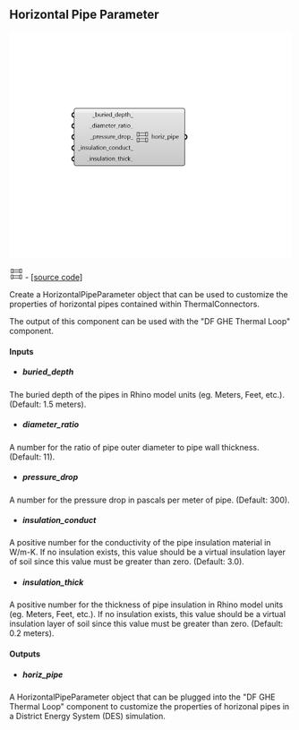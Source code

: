## Horizontal Pipe Parameter

![](../../images/components/Horizontal_Pipe_Parameter.png)

![](../../images/icons/Horizontal_Pipe_Parameter.png) - [[source code]](https://github.com/ladybug-tools/dragonfly-grasshopper/blob/master/dragonfly_grasshopper/src//DF%20Horizontal%20Pipe%20Parameter.py)


Create a HorizontalPipeParameter object that can be used to customize the properties of horizontal pipes contained within ThermalConnectors. 

The output of this component can be used with the "DF GHE Thermal Loop" component. 



#### Inputs
* ##### buried_depth 
The buried depth of the pipes in Rhino model units (eg. Meters, Feet, etc.). (Default: 1.5 meters). 
* ##### diameter_ratio 
A number for the ratio of pipe outer diameter to pipe wall thickness. (Default: 11). 
* ##### pressure_drop 
A number for the pressure drop in pascals per meter of pipe. (Default: 300). 
* ##### insulation_conduct 
A positive number for the conductivity of the pipe insulation material in W/m-K. If no insulation exists, this value should be a virtual insulation layer of soil since this value must be greater than zero. (Default: 3.0). 
* ##### insulation_thick 
A positive number for the thickness of pipe insulation in Rhino model units (eg. Meters, Feet, etc.). If no insulation exists, this value should be a virtual insulation layer of soil since this value must be greater than zero. (Default: 0.2 meters). 

#### Outputs
* ##### horiz_pipe
A HorizontalPipeParameter object that can be plugged into the "DF GHE  Thermal Loop" component to customize the properties of horizonal pipes in a District Energy System (DES) simulation. 